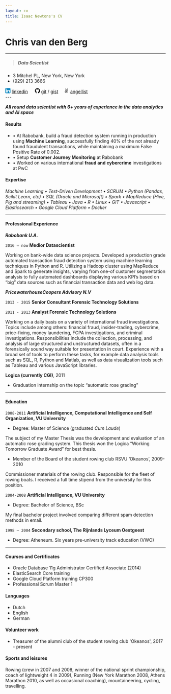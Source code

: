 ```yaml
---
layout: cv
title: Isaac Newtons's CV
---
```

# Chris van den Berg

---

> ##### Data Scientist
* 3 Mitchel PL, New York, New York
* (929) 213 3666 
<div id="webaddress">
<img src="/media/img/linkedinlog.png" alt="linkedimg">&nbsp;<a href="https://www.linkedin.com/in/chris-van-den-berg/">linkedin</a> &emsp; <img src="/media/img/github-logo.png" alt="gitimg">&nbsp;<a href="https://github.com/Bergvca">git</a> / <a href="https://gist.github.com/Bergvca">gist</a> &emsp;<img src="/media/img/angellist.png" alt="angelimg">&nbsp;<a href="https://angel.co/chris-a-van-den-berg">angellist</a>
</div>
---

_**All round data scientist with 6+ years of experience in the data analytics and AI space**_

#### Results
* &bull; At Rabobank, build a fraud detection system running in production using **Machine Learning**, successfully finding 40% of the 
not already found fraudulent transactions, while maintaining a maximum False Positive Rate of 0.002.
* &bull; Setup **Customer Journey Monitoring** at Rabobank 
* &bull; Worked on various international **fraud and cybercrime** investigations at PwC

#### Expertise


_Machine Learning &bull; Test-Driven Development &bull; SCRUM &bull;
Python (Pandas, Scikit Learn, etc) &bull; SQL (Oracle and Microsoft) &bull; Spark &bull; 
MapReduce (Hive, Pig and streaming) &bull; Tableau &bull; Java &bull; R &bull; Linux &bull; GIT
&bull; Javascript &bull; Elasticsearch &bull; Google Cloud Platform &bull; Docker_



---
#### Professional Experience
**_Rabobank U.A._**

`2016 – now`  **Medior Datascientist**

Working on bank-wide data science projects. Developed a production grade automated transaction fraud detection system 
using machine learning techniques in Python and R. Utilizing a Hadoop cluster using MapReduce and Spark to generate 
insights, varying from one-of customer segmentation analysis to fully automated dashboards displaying various KPI’s 
based on “big” data sources such as financial transaction data and web log data. 

**_PricewaterhouseCoopers Advisory N.V_**	

`2013 - 2015`  **Senior Consultant Forensic Technology Solutions**

`2011 - 2013`  **Analyst Forensic Technology Solutions**	

Working on a daily basis on a variety of international fraud investigations. 
Topics include among others: financial fraud, insider-trading, cybercrime, price-fixing, money laundering, 
FCPA investigations, and criminal investigations. Responsibilities include the collection, processing, and analysis of 
large structured and unstructured datasets, often in a forensically sound way suitable for presentation in court. 
Experience with a broad set of tools to perform these tasks, for example data analysis tools such as SQL, R, Python and 
Matlab, as well as data visualization tools such as Tableau and various JavaScript libraries. 

**Logica (currently CGI)**, 2011
* Graduation internship on the topic “automatic rose grading”

---
#### Education
`2008-2011` **Artificial Intelligence, Computational Intelligence and Self Organization, VU University** 
*  Degree: Master of Science (graduated _Cum Laude_)

The subject of my Master Thesis was the development and evaluation of an automatic rose grading system. 
This thesis won the Logica “Working Tomorrow Graduate Award” for best thesis.

* Member of the Board of the student rowing club RSVU ‘Okeanos’, 2009-2010

Commissioner materials of the rowing club. Responsible for the fleet of rowing boats. I received a full time stipend 
from the university for this position.


`2004-2008` **Artificial Intelligence, VU University**
* Degree: Bachelor of Science, BSc

My final bachelor project involved comparing different spam detection methods in email. 

`1998 – 2004` **Secondary school, The Rijnlands Lyceum Oestgeest**
* Degree: Atheneum. Six years pre-university track education (VWO)

---
#### Courses and Certificates
* Oracle Database 11g Administrator Certified Associate (2014)
* ElasticSearch Core training
* Google Cloud Platform training CP300
* Professional Scrum Master 1


#### Languages
* Dutch
* English
* German

#### Volunteer work
* Treasurer of the alumni club of the student rowing club 'Okeanos', 2017 - present

#### Sports and leisures
Rowing (crew in 2007 and 2008, winner of the national sprint championship, coach of lightweight 4 in 2009), 
Running (New York Marathon 2008, Athens Marathon 2010, as well as occasional coaching), mountaineering, 
cycling, travelling.



[gitimg]: /media/img/github-logo.png
[git]: https://github.com/Bergvca
[gist]: https://gist.github.com/Bergvca
[linkedin]: https://www.linkedin.com/in/chris-van-den-berg/
[linkedimg]: /media/img/linkedinlog.png
[angelimg]: /media/img/angellist.png
[angellist]: https://angel.co/chris-a-van-den-berg


